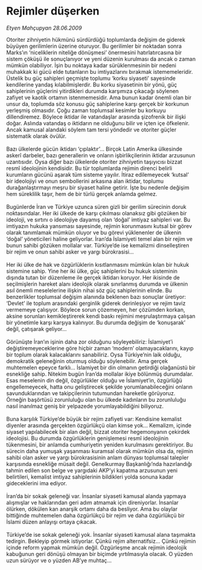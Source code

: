 # Rejimler düşerken

*Etyen Mahçupyan 28.06.2009*

<div class="taraf_structure_2col_1zq">
<div class="margen_n">



 <p>Otoriter zihniyetin hükmünü sürdürdüğü toplumlarda değişim de giderek büyüyen gerilimlerin üzerine oturuyor. Bu gerilimler bir noktadan sonra Marks’ın ‘niceliklerin niteliğe dönüşmesi’ önermesini hatırlatırcasına bir sistem çöküşü ile sonuçlanıyor ve yeni düzenin kurulması da ancak o zaman mümkün olabiliyor. İşin bu noktaya kadar sürüklenmesinin bir nedeni muhakkak ki gücü elde tutanların bu imtiyazlarını bırakmak istememeleridir. Üstelik bu güç sahipleri geçmişte toplumu ‘korku siyaseti’ sayesinde kendilerine yandaş kılabilmişlerdir. Bu korku siyasetinin bir yönü, güç sahiplerinin güçlerini yitirdikleri durumda karşımıza çıkacağı söylenen zafiyet ve kaotik ortamın istenmemesidir. Ama bunun kadar önemli olan bir unsur da, toplumda söz konusu güç sahiplerine karşı gerçek bir korkunun yerleşmiş olmasıdır. Çoğu zaman toplumsal kesimler bu korkuyu dillendiremez. Böylece iktidar ile vatandaşlar arasında şizofrenik bir ilişki doğar. Aslında vatandaş o iktidarın ne olduğunu bilir ve içten içe öfkelenir. Ancak kamusal alandaki söylem tam tersi yöndedir ve otoriter güçler sistematik olarak övülür. <br/><br/>Bazı ülkelerde gücün iktidarı ‘çıplaktır’... Birçok Latin Amerika ülkesinde askerî darbeler, bazı generallerin ve onların işbirlikçilerinin iktidar arzusunun uzantısıdır. Oysa diğer bazı ülkelerde otoriter zihniyetin taşıyıcısı bizzat resmî ideolojinin kendisidir. Bu tür toplumlarda rejimin direnci belirli kurumların gücünü aşarak tüm sisteme yayılır. İtiraz edilemeyecek ‘kutsal’ bir ideolojiyi ve onun sembollerini arkasına alan iktidar, toplumu durağanlaştırmayı meşru bir siyaset haline getirir. İşte bu nedenle değişim hem süreklilik taşır, hem de bir türlü gerçek anlamda gelmez.<br/><br/>Bugünlerde İran ve Türkiye uzunca süren gizli bir gerilim sürecinin doruk noktasındalar. Her iki ülkede de karşı çıkılması olanaksız gibi gözüken bir ideoloji, ve sırtını o ideolojiye dayamış olan ‘doğal’ imtiyaz sahipleri var. Bu imtiyazın hukuka yansıması sayesinde, rejimin korunmasını kutsal bir görev olarak tanımlamak mümkün oluyor ve bu görevi yüklenenler de ülkenin ‘doğal’ yöneticileri haline geliyorlar. İran’da İslamiyeti temel alan bir rejim ve bunun sahibi gözüken mollalar var. Türkiye’de ise kemalizmi dinselleştiren bir rejim ve onun sahibi asker ve yargı bürokrasisi...<br/><br/>Her iki ülke de hak ve özgürlüklerin kısıtlanmasını mümkün kılan bir hukuk sistemine sahip. Yine her iki ülke, güç sahiplerini bu hukuk sisteminin dışında tutan bir düzenleme ile gerçek iktidarı koruyor. Her ikisinde de seçilmişlerin hareket alanı ideolojik olarak sınırlanmış durumda ve ülkenin asıl önemli meselelerine ilişkin nihai söz güç sahiplerinin elinde. Bu benzerlikler toplumsal değişim alanında beklenen bazı sonuçlar üretiyor: ‘Devlet’ ile toplum arasındaki gerginlik giderek derinleşiyor ve rejim taviz vermemeye çalışıyor. Böylece sorun çözemeyen, her çözümden korkan, aksine sorunları kemikleştirerek kendi baskı rejimini meşrulaştırmaya çalışan bir yönetimle karşı karşıya kalınıyor. Bu durumda değişim de ‘konuşarak’ değil, çatışarak geliyor...<br/><br/>Görünüşte İran’ın işinin daha zor olduğunu söyleyebiliriz: İslamiyet’i değiştiremeyeceklerine göre hiçbir zaman ‘modern’ olamayacaklarını, kayıp bir toplum olarak kalacaklarını sanabiliriz. Oysa Türkiye’nin laik olduğu, demokratik geleneğinin oturmuş olduğu söylenebilir. Ama gerçek muhtemelen epeyce farklı... İslamiyet bir din olmanın getirdiği olağanüstü bir esnekliğe sahip. Nitekim bugün İran’da mollalar ikiye bölünmüş durumdalar. Esas meselenin din değil, özgürlükler olduğu ve İslamiyet’in, özgürlüğü engellemeyecek, hatta onu geliştirecek şekilde yorumlanabileceğini onların savunduklarından ve takipçilerinin tutumundan hareketle görüyoruz. Örneğin başörtüsü zorunluluğu olan bu ülkede kadınların bu zorunluluğu nasıl inanılmaz geniş bir yelpazede yorumlayabildiğini biliyoruz. <br/><br/>Buna karşılık Türkiye’de büyük bir rejim zafiyeti var: Kendisine kemalist diyenler arasında gerçekten özgürlükçü olan kimse yok... Kemalizm, içinde siyaset yapılabilecek bir alan değil, bizzat otoriter hegemonyanın çekirdek ideolojisi. Bu durumda özgürlüklerin genişlemesi resmî ideolojinin tükenmesini, bir anlamda cumhuriyetin yeniden kurulmasını gerektiriyor. Bu sürecin daha yumuşak yaşanması kuramsal olarak mümkün olsa da, rejimin sahibi olan asker ve yargı bürokrasisinin anlam dünyası toplumsal talepler karşısında esnekliğe müsait değil. Genelkurmay Başkanlığı’nda hazırlandığı tahmin edilen son belge ve yargıdaki AKP’yi kapatma arzusunun yeni belirtileri, kemalist imtiyaz sahiplerinin bildikleri yolda sonuna kadar gideceklerini ima ediyor. <br/><br/>İran’da bir sokak geleneği var. İnsanlar siyaseti kamusal alanda yapmaya alışmışlar ve haklarından geri adım atmamak için direniyorlar. İnsanlar ölürken, dökülen kan anarşik ortamı daha da besliyor. Ama bu olaylar bittiğinde muhtemelen daha özgürlükçü bir rejim ve daha özgürlükçü bir İslami düzen anlayışı ortaya çıkacak.<br/><br/>Türkiye’de ise sokak geleneği yok. İnsanlar siyaseti kamusal alana taşımakta tedirgin. Bekleyip görmek istiyorlar. Çünkü rejim alternatifsiz... Çünkü rejimin içinde reform yapmak mümkün değil. Özgürleşme ancak rejimin ideolojik kabuğunun geri dönüşü olmayan bir biçimde yırtılmasıyla olacak. O yüzden uzun sürüyor ve o yüzden AB’ye muhtaç...</p>
<br/>
<br/>
<br/>



<br/>


<div id="taraf_not">
</div>

</div>


</div>
